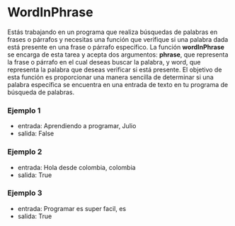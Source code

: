 # WordInPhrase
Estás trabajando en un programa que realiza búsquedas de palabras en frases o párrafos y necesitas una función que verifique si una palabra dada está presente en una frase o párrafo específico. La función **wordInPhrase** se encarga de esta tarea y acepta dos argumentos: **phrase**, que representa la frase o párrafo en el cual deseas buscar la palabra, y word, que representa la palabra que deseas verificar si está presente. El objetivo de esta función es proporcionar una manera sencilla de determinar si una palabra específica se encuentra en una entrada de texto en tu programa de búsqueda de palabras.

### Ejemplo 1
- entrada: Aprendiendo a programar, Julio
- salida: False

### Ejemplo 2
- entrada: Hola desde colombia, colombia
- salida: True

### Ejemplo 3
- entrada: Programar es super facil, es
- salida: True